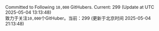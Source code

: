 Committed to Following `10,000` GitHubers. Current: <!-- FOLLOWING_COUNT -->299<!-- FOLLOWING_COUNT --> (Update at UTC <!-- LAST_UPDATED -->2025-05-04 13:13:48<!-- LAST_UPDATED -->)<br>
致力于关注`10,000`个GitHuber。当前：<!-- FOLLOWING_COUNT -->299<!-- FOLLOWING_COUNT --> (更新于北京时间 <!-- LAST_UPDATED_CST -->2025-05-04 21:13:48<!-- LAST_UPDATED_CST -->)
